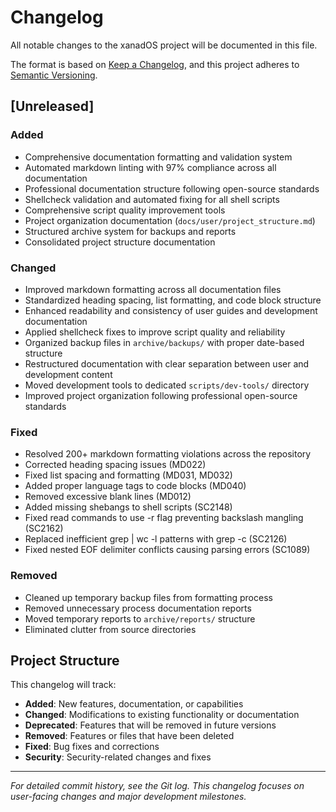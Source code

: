 # Changelog

All notable changes to the xanadOS project will be documented in this file.

The format is based on [Keep a Changelog](https://keepachangelog.com/en/1.0.0/),
and this project adheres to [Semantic Versioning](https://semver.org/spec/v2.0.0.html).

## [Unreleased]

### Added

- Comprehensive documentation formatting and validation system
- Automated markdown linting with 97% compliance across all documentation
- Professional documentation structure following open-source standards
- Shellcheck validation and automated fixing for all shell scripts
- Comprehensive script quality improvement tools
- Project organization documentation (`docs/user/project_structure.md`)
- Structured archive system for backups and reports
- Consolidated project structure documentation

### Changed

- Improved markdown formatting across all documentation files
- Standardized heading spacing, list formatting, and code block structure
- Enhanced readability and consistency of user guides and development documentation
- Applied shellcheck fixes to improve script quality and reliability
- Organized backup files in `archive/backups/` with proper date-based structure
- Restructured documentation with clear separation between user and development content
- Moved development tools to dedicated `scripts/dev-tools/` directory
- Improved project organization following professional open-source standards

### Fixed

- Resolved 200+ markdown formatting violations across the repository
- Corrected heading spacing issues (MD022)
- Fixed list spacing and formatting (MD031, MD032)
- Added proper language tags to code blocks (MD040)
- Removed excessive blank lines (MD012)
- Added missing shebangs to shell scripts (SC2148)
- Fixed read commands to use -r flag preventing backslash mangling (SC2162)
- Replaced inefficient grep | wc -l patterns with grep -c (SC2126)
- Fixed nested EOF delimiter conflicts causing parsing errors (SC1089)

### Removed

- Cleaned up temporary backup files from formatting process
- Removed unnecessary process documentation reports
- Moved temporary reports to `archive/reports/` structure
- Eliminated clutter from source directories

## Project Structure

This changelog will track:

- **Added**: New features, documentation, or capabilities
- **Changed**: Modifications to existing functionality or documentation
- **Deprecated**: Features that will be removed in future versions
- **Removed**: Features or files that have been deleted
- **Fixed**: Bug fixes and corrections
- **Security**: Security-related changes and fixes

---

*For detailed commit history, see the Git log. This changelog focuses on user-facing changes and major development milestones.*
